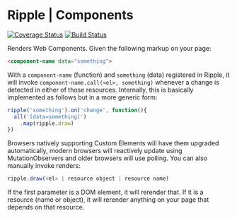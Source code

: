 # Ripple | Components
[![Coverage Status](https://coveralls.io/repos/rijs/components/badge.svg?branch=master&service=github)](https://coveralls.io/github/rijs/components?branch=master)
[![Build Status](https://travis-ci.org/rijs/components.svg)](https://travis-ci.org/rijs/components)


Renders Web Components. Given the following markup on your page:

```html
<component-name data="something">
```

With a `component-name` (function) and `something` (data) registered in Ripple, it will invoke `component-name.call(<el>, something)` whenever a change is detected in either of those resources. Internally, this is basically implemented as follows but in a more generic form:

```js
ripple('something').on('change', function(){
  all('[data=something]')
    .map(ripple.draw)
})
```

Browsers natively supporting Custom Elements will have them upgraded automatically, modern browsers will reactively update using MutationObservers and older browsers will use polling. You can also manually invoke renders:

```js
ripple.draw(<el> | resource object | resource name)
```

If the first parameter is a DOM element, it will rerender that. If it is a resource (name or object), it will rerender anything on your page that depends on that resource. 
